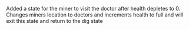 Added a state for the miner to visit the doctor after health depletes to 0.
Changes miners location to doctors and increments health to full and will exit this state and return to the dig state
